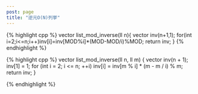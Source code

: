 ```yaml
---
post: page
title: "逆元O(N)列挙"
---
```


{% highlight cpp %}
vector<mint> list_mod_inverse(ll n){
  vector<mint> inv(n+1,1);
  for(int i=2;i<=n;i++)inv[i]=inv[MOD%i]*(MOD-MOD/i)%MOD;
  return inv;
}
{% endhighlight %}

{% highlight cpp %}
vector<ll> list_mod_inverse(ll n, ll m)
{
    vector<ll> inv(n + 1);
    inv[1] = 1;
    for (int i = 2; i <= n; ++i)
        inv[i] = inv[m % i] * (m - m / i) % m;
    return inv;
}

{% endhighlight %}
